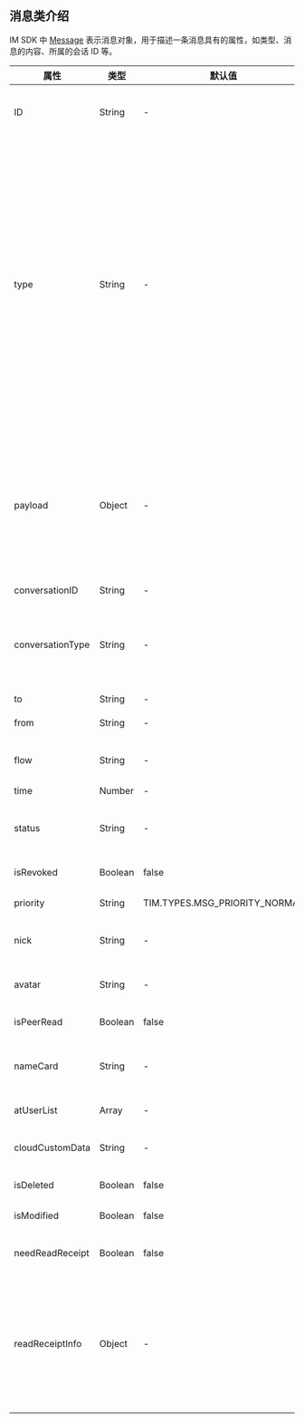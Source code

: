 ## 消息类介绍

IM SDK 中 [Message](https://web.sdk.qcloud.com/im/doc/en/Message.html) 表示消息对象，用于描述一条消息具有的属性，如类型、消息的内容、所属的会话 ID 等。

| 属性 | 类型 | 默认值 | 说明 |
| --- |  --- | --- | --- |
| ID | String | -  | 消息 ID。从v2.18.0起，其拼接规则为 ${senderTinyID}-${clientTime}-${random}，与 NativeIM 消息的 ID 拼接规则一致。|
| type | String | - | 消息类型，具体如下：<br/><li>TIM.TYPES.MSG_TEXT --- 文本消息</li><li>TIM.TYPES.MSG_IMAGE --- 图片消息</li><li>TIM.TYPES.MSG_AUDIO --- 音频消息</li><li>TIM.TYPES.MSG_VIDEO --- 视频消息</li><li>TIM.TYPES.MSG_FILE --- 文件消息</li><li>TIM.TYPES.MSG_CUSTOM --- 自定义消息</li><li>TIM.TYPES.MSG_MERGER --- 合并消息（v2.10.1起支持）</li><li>TIM.TYPES.MSG_LOCATION --- 位置消息（v2.15.0起支持）</li><li>TIM.TYPES.MSG_GRP_TIP --- 群提示消息</li><li>TIM.TYPES.MSG_GRP_SYS_NOTICE --- 群系统通知消息</li>
| payload | Object | - | 消息的内容，具体如下：<br/><li>[文本](https://web.sdk.qcloud.com/im/doc/en/Message.html#.TextPayload)</li><li>[图片](https://web.sdk.qcloud.com/im/doc/en/Message.html#.ImagePayload)</li><li>[音频](https://web.sdk.qcloud.com/im/doc/en/Message.html#.AudioPayload)</li><li>[视频](https://web.sdk.qcloud.com/im/doc/en/Message.html#.VideoPayload)</li><li>[文件](https://web.sdk.qcloud.com/im/doc/en/Message.html#.FilePayload)</li><li>[自定义](https://web.sdk.qcloud.com/im/doc/en/Message.html#.CustomPayload)</li><li>[合并（v2.10.1起支持）](https://web.sdk.qcloud.com/im/doc/en/Message.html#.MergerPayload)</li><li>[地理位置（v2.15.0起支持）](https://web.sdk.qcloud.com/im/doc/en/Message.html#.LocationPayload)</li><li>[群提示消息](https://web.sdk.qcloud.com/im/doc/en/Message.html#.GroupTipPayload)</li><li>[群系统通知](https://web.sdk.qcloud.com/im/doc/en/Message.html#.GroupSystemNoticePayload)
| conversationID | String | - | 消息所属的会话 ID |
| conversationType | String | - | 消息所属会话的类型，具体如下：<br/><li>TIM.TYPES.CONV_C2C --- C2C(Client to Client, 端到端) 会话</li><li>TIM.TYPES.CONV_GROUP --- GROUP(群组) 会话</li><li>TIM.TYPES.CONV_SYSTEM --- SYSTEM(系统) 会话</li>
| to | String | - | 接收方的 userID |
| from | String | - | 发送方的 userID，在消息发送时，会默认设置为当前登录的用户 |
| flow | String | - | 消息的流向。<br/><li>in --- 为收到的消息</li><li>out --- 为发出的消息</li> |
| time | Number | - | 消息时间戳。单位：秒 |
| status | String | - | 消息状态。<br/><li>unSend --- 未发送</li><li>success --- 发送成功</li><li>fail --- 发送失败|
| isRevoked | Boolean | false | 是否被撤回的消息，true 标识被撤回的消息（v2.4.0起支持） |
| priority | String | TIM.TYPES.MSG_PRIORITY_NORMAL | 消息优先级，用于群聊（v2.4.2起支持）
| nick | String | - | 消息发送者的昵称（v2.6.0起，在 AVChatRoom 内支持，需提前调用 [updateMyProfile](https://web.sdk.qcloud.com/im/doc/en/SDK.html#updateMyProfile) 设置） |
| avatar | String | - | 消息发送者的头像地址（v2.6.0起，在 AVChatRoom 内支持，需提前调用 [updateMyProfile](https://web.sdk.qcloud.com/im/doc/en/SDK.html#updateMyProfile) 设置） |
| isPeerRead | Boolean | false | C2C 消息对端是否已读，true 标识对端已读（v2.7.0起支持） |
| nameCard | String | - | 非直播群消息发送者的群名片（v2.9.0起支持，也可称之为消息发送者的群昵称），需提前调用 [setGroupMemberNameCard](https://web.sdk.qcloud.com/im/doc/en/SDK.html#setGroupMemberNameCard) 设置 |
| atUserList | Array | - | 群聊时此字段存储被 at 的群成员的 userID（v2.9.0起支持） |
| cloudCustomData | String | - | 消息自定义数据（云端保存，会发送到对端，程序卸载重装后还能拉取到，v2.10.2起支持） |
| isDeleted | Boolean | false | 是否被删除的消息，true 标识被删除的消息（v2.12.0起支持） |
| isModified | Boolean | false | 是否被修改过的消息，true 标识被修改过的消息（v2.12.1起支持） |
| needReadReceipt | Boolean | false | 是否需要已读回执，true 标识需要（v2.18.0起支持，仅用于群消息，需要您购买旗舰版套餐）
| readReceiptInfo | Object | - | 消息已读回执信息（v2.18.0起支持）。<br/><li>readCount --- 消息已读数，可通过调用 [getMessageReadReceiptList](https://web.sdk.qcloud.com/im/doc/en/SDK.html#getMessageReadReceiptList) 查询；如果想要查询哪些群成员已读了消息，可调用 [getGroupMessageReadMemberList](https://web.sdk.qcloud.com/im/doc/en/SDK.html#getGroupMessageReadMemberList)</li><li>unreadCount --- 消息未读数，可通过调用 [getMessageReadReceiptList](https://web.sdk.qcloud.com/im/doc/en/SDK.html#getMessageReadReceiptList) 查询 |